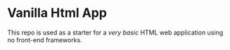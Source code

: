 # Vanilla Html App

This repo is used as a starter for a _very basic_ HTML web application using no front-end frameworks.